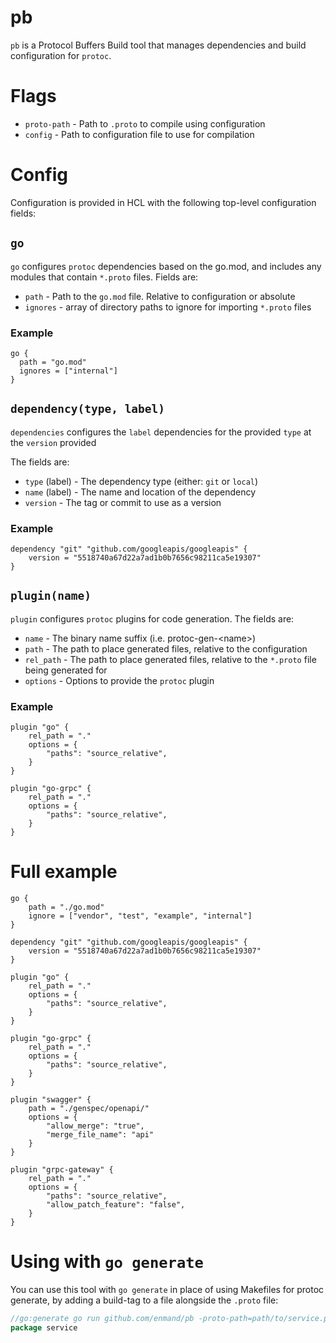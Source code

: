# pb

`pb` is a Protocol Buffers Build tool that manages dependencies and build configuration
for `protoc`.

# Flags

- `proto-path` - Path to `.proto` to compile using configuration
- `config` - Path to configuration file to use for compilation

# Config

Configuration is provided in HCL with the following top-level configuration fields:

## `go`

`go` configures `protoc` dependencies based on the go.mod, and includes any modules
that contain `*.proto` files. Fields are:

- `path` - Path to the `go.mod` file. Relative to configuration or absolute
- `ignores` - array of directory paths to ignore for importing `*.proto` files

### Example

```hcl
go {
  path = "go.mod"
  ignores = ["internal"]
}
```

## `dependency(type, label)`

`dependencies` configures the `label` dependencies for the provided `type` at the
`version` provided

The fields are:

- `type` (label) - The dependency type (either: `git` or `local`)
- `name` (label) - The name and location of the dependency
- `version` - The tag or commit to use as a version

### Example

```hcl
dependency "git" "github.com/googleapis/googleapis" {
    version = "5518740a67d22a7ad1b0b7656c98211ca5e19307"
}
```

## `plugin(name)`

`plugin` configures `protoc` plugins for code generation. The fields are:

- `name` - The binary name suffix (i.e. protoc-gen-\<name\>)
- `path` - The path to place generated files, relative to the configuration
- `rel_path` - The path to place generated files, relative to the `*.proto` file being generated for
- `options` - Options to provide the `protoc` plugin

### Example

```hcl
plugin "go" {
    rel_path = "."
    options = {
        "paths": "source_relative",
    }
}

plugin "go-grpc" {
    rel_path = "."
    options = {
        "paths": "source_relative",
    }
}
```

# Full example

```hcl
go {
	path = "./go.mod"
	ignore = ["vendor", "test", "example", "internal"]
}

dependency "git" "github.com/googleapis/googleapis" {
	version = "5518740a67d22a7ad1b0b7656c98211ca5e19307"
}

plugin "go" {
	rel_path = "."
	options = {
		"paths": "source_relative",
	}
}

plugin "go-grpc" {
	rel_path = "."
	options = {
		"paths": "source_relative",
	}
}

plugin "swagger" {
	path = "./genspec/openapi/"
	options = {
		"allow_merge": "true",
		"merge_file_name": "api"
	}
}

plugin "grpc-gateway" {
	rel_path = "."
	options = {
		"paths": "source_relative",
		"allow_patch_feature": "false",
	}
}
```

# Using with `go generate`

You can use this tool with `go generate` in place of using Makefiles for protoc generate, by adding a build-tag to a file alongside the `.proto` file:

```go
//go:generate go run github.com/enmand/pb -proto-path=path/to/service.proto --config=path/to/proto.hcl
package service
```
